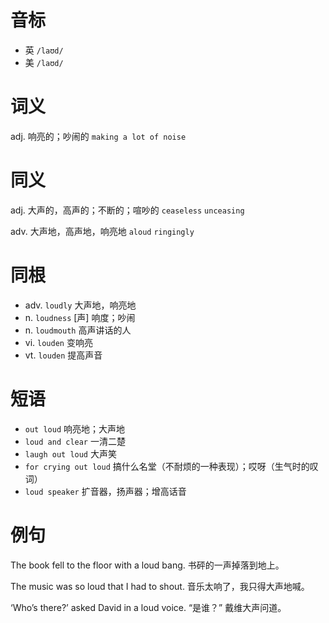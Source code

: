 # 音标

- 英 `/laʊd/`
- 美 `/laʊd/`

# 词义

adj. 响亮的；吵闹的
`making a lot of noise`

# 同义

adj. 大声的，高声的；不断的；喧吵的
`ceaseless` `unceasing`

adv. 大声地，高声地，响亮地
`aloud` `ringingly`

# 同根

- adv. `loudly` 大声地，响亮地
- n. `loudness` [声] 响度；吵闹
- n. `loudmouth` 高声讲话的人
- vi. `louden` 变响亮
- vt. `louden` 提高声音

# 短语

- `out loud` 响亮地；大声地
- `loud and clear` 一清二楚
- `laugh out loud` 大声笑
- `for crying out loud` 搞什么名堂（不耐烦的一种表现）；哎呀（生气时的叹词）
- `loud speaker` 扩音器，扬声器；增高话音

# 例句

The book fell to the floor with a loud bang.
书砰的一声掉落到地上。

The music was so loud that I had to shout.
音乐太响了，我只得大声地喊。

‘Who’s there?’ asked David in a loud voice.
“是谁？” 戴维大声问道。


